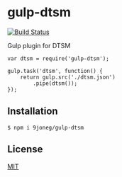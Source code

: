 gulp-dtsm
===

[![Build Status](https://drone.io/github.com/9joneg/gulp-dtsm/status.png)](https://drone.io/github.com/9joneg/gulp-dtsm/latest)

Gulp plugin for DTSM

```
var dtsm = require('gulp-dtsm');

gulp.task('dtsm', function() {
    return gulp.src('./dtsm.json')
        .pipe(dtsm());
});
```

## Installation

```
$ npm i 9joneg/gulp-dtsm
```

## License

[MIT](http://9joneg.mit-license.org/)
